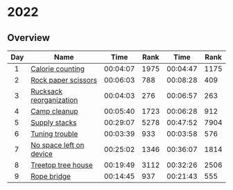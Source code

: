 # 2022

## Overview

|Day|Name|Time|Rank|Time|Rank|
|-|-|-|-|-|-|
|&nbsp;&nbsp;1|[Calorie counting](https://adventofcode.com/2022/day/1)|00:04:07|1975|00:04:47|1175|
|&nbsp;&nbsp;2|[Rock paper scissors](https://adventofcode.com/2022/day/2)|00:06:03|788|00:08:28|409|
|&nbsp;&nbsp;3|[Rucksack reorganization](https://adventofcode.com/2022/day/3)|00:04:03|276|00:06:57|263|
|&nbsp;&nbsp;4|[Camp cleanup](https://adventofcode.com/2022/day/4)|00:05:40|1723|00:06:28|912|
|&nbsp;&nbsp;5|[Supply stacks](https://adventofcode.com/2022/day/5)|00:29:07|5278|00:47:52|7904|
|&nbsp;&nbsp;6|[Tuning trouble](https://adventofcode.com/2022/day/6)|00:03:39|933|00:03:58|576|
|&nbsp;&nbsp;7|[No space left on device](https://adventofcode.com/2022/day/7)|00:25:02|1346|00:36:07|1814|
|&nbsp;&nbsp;8|[Treetop tree house](https://adventofcode.com/2022/day/8)|00:19:49|3112|00:32:26|2506|
|&nbsp;&nbsp;9|[Rope bridge](https://adventofcode.com/2022/day/9)|00:14:45|937|00:21:43|555|